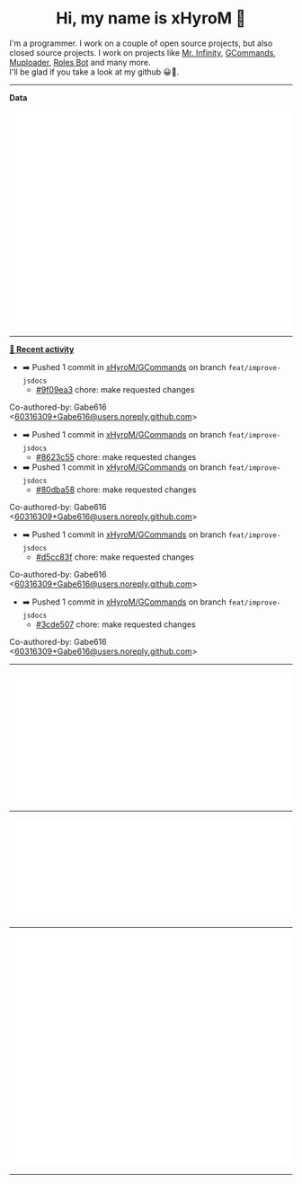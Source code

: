 <p align="center">
    <!-- <img src="https://avatars.githubusercontent.com/u/56601352" width="192" alt="hyro's pfp" /> -->
    <h1 align="center">Hi, my name is xHyroM 👋</h1>
</p>

I'm a programmer. I work on a couple of open source projects, but also closed source projects. I work on projects like [Mr. Infinity](https://discord.com/oauth2/authorize?client_id=720321585625694239&scope=bot%20applications.commands&permissions=8&redirect_uri=https://blobs.gq/imanager&prompt=consent&response_type=code), [GCommands](https://github.com/Garlic-Team/GCommands), [Muploader](https://github.com/xHyroM/Muploder), [Roles Bot](https://github.com/xHyroM/roles-bot) and many more.  
I'll be glad if you take a look at my github 😀👀.

___
**Data**

<img src="https://github.com/xHyroM/xHyroM/blob/master/.cache/base.svg">

___

**[📰 Recent activity](https://github.com/xHyroM)**
* ➡️ Pushed 1 commit in [xHyroM/GCommands](https://github.com/xHyroM/GCommands) on branch `feat/improve-jsdocs`
  * [#9f09ea3](https://github.com/xHyroM/GCommands/commit/9f09ea3) chore: make requested changes

Co-authored-by: Gabe616 &lt;60316309+Gabe616@users.noreply.github.com&gt;
* ➡️ Pushed 1 commit in [xHyroM/GCommands](https://github.com/xHyroM/GCommands) on branch `feat/improve-jsdocs`
  * [#8623c55](https://github.com/xHyroM/GCommands/commit/8623c55) chore: make requested changes
* ➡️ Pushed 1 commit in [xHyroM/GCommands](https://github.com/xHyroM/GCommands) on branch `feat/improve-jsdocs`
  * [#80dba58](https://github.com/xHyroM/GCommands/commit/80dba58) chore: make requested changes

Co-authored-by: Gabe616 &lt;60316309+Gabe616@users.noreply.github.com&gt;
* ➡️ Pushed 1 commit in [xHyroM/GCommands](https://github.com/xHyroM/GCommands) on branch `feat/improve-jsdocs`
  * [#d5cc83f](https://github.com/xHyroM/GCommands/commit/d5cc83f) chore: make requested changes

Co-authored-by: Gabe616 &lt;60316309+Gabe616@users.noreply.github.com&gt;
* ➡️ Pushed 1 commit in [xHyroM/GCommands](https://github.com/xHyroM/GCommands) on branch `feat/improve-jsdocs`
  * [#3cde507](https://github.com/xHyroM/GCommands/commit/3cde507) chore: make requested changes

Co-authored-by: Gabe616 &lt;60316309+Gabe616@users.noreply.github.com&gt;


___

<img src="https://github.com/xHyroM/xHyroM/blob/master/.cache/isocalendar.svg">

___

<img src="https://github.com/xHyroM/xHyroM/blob/master/.cache/languages.svg">

___

<img src="https://github.com/xHyroM/xHyroM/blob/master/.cache/achievements.svg">

___
